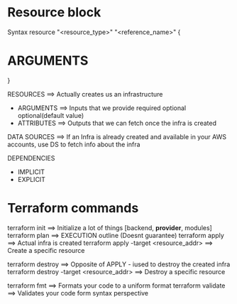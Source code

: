 # Resource block

Syntax
resource "<resource_type>" "<reference_name>" {
  # ARGUMENTS
}

RESOURCES      ==> Actually creates us an infrastructure

   * ARGUMENTS    ==> Inputs that we provide
        required
        optional
        optional(default value)
   * ATTRIBUTES   ==> Outputs that we can fetch once the infra is created

DATA SOURCES   ==> If an Infra is already created and available in your AWS accounts, use DS to fetch info about the infra


DEPENDENCIES
* IMPLICIT
* EXPLICIT

# Terraform commands

terraform init    ==> Initialize a lot of things [backend, **provider**, modules]
terraform plan    ==> EXECUTION outline (Doesnt guarantee)
terraform apply   ==> Actual infra is created
terraform apply -target <resource_addr>  ==> Create a specific resource

terraform destroy ==> Opposite of APPLY - iused to destroy the created infra
terraform destroy -target <resource_addr> ==> Destroy a specific resource

terraform fmt    ==> Formats your code to a uniform format
terraform validate ==> Validates your code form syntax perspective